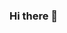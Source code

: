 ### Hi there 👋

<!--
**Avikr76/Avikr76** is a ✨ _special_ ✨ repository because its `README.md` (this file) appears on your GitHub profile.

Here are some ideas to get you started:

- 🌱 I’m currently learning Deep Learning and Google Cloud.
- 👯 I’m looking to collaborate on Deep Learning Projects.
- 🤔 I’m looking for help with applying Concepts to real world Projects.
- 💬 Ask me about Deep Learning, Google Cloud Platform.
- 📫 How to reach me: ...
- 😄 Pronouns: ...
- ⚡ Fun fact: ...
-->
